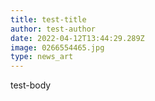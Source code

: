 ```yaml
---
title: test-title
author: test-author
date: 2022-04-12T13:44:29.289Z
image: 0266554465.jpg
type: news_art
---
```

test-body